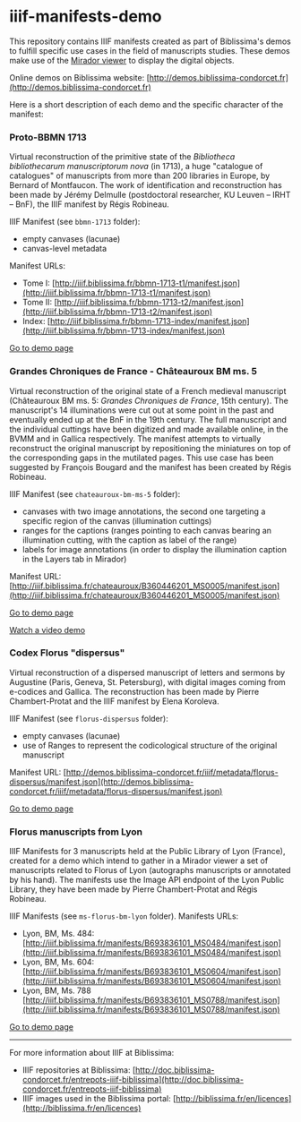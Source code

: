 # iiif-manifests-demo

This repository contains IIIF manifests created as part of Biblissima's demos to fulfill specific use cases in the field of manuscripts studies. These demos make use of the [Mirador viewer](http://projectmirador.org) to display the digital objects.

Online demos on Biblissima website: [http://demos.biblissima-condorcet.fr](http://demos.biblissima-condorcet.fr)

Here is a short description of each demo and the specific character of the manifest:

### Proto-BBMN 1713

Virtual reconstruction of the primitive state of the _Bibliotheca bibliothecarum manuscriptorum nova_ (in 1713), a huge "catalogue of catalogues" of manuscripts from more than 200 libraries in Europe, by Bernard of Montfaucon. The work of identification and reconstruction has been made by Jérémy Delmulle (postdoctoral researcher, KU Leuven – IRHT – BnF), the IIIF manifest by Régis Robineau.

IIIF Manifest (see `bbmn-1713` folder):
- empty canvases (lacunae)
- canvas-level metadata

Manifest URLs: 
- Tome I: [http://iiif.biblissima.fr/bbmn-1713-t1/manifest.json](http://iiif.biblissima.fr/bbmn-1713-t1/manifest.json)
- Tome II: [http://iiif.biblissima.fr/bbmn-1713-t2/manifest.json](http://iiif.biblissima.fr/bbmn-1713-t2/manifest.json)
- Index: [http://iiif.biblissima.fr/bbmn-1713-index/manifest.json](http://iiif.biblissima.fr/bbmn-1713-index/manifest.json)

[Go to demo page](http://demos.biblissima-condorcet.fr/bbmn-1713/)

### Grandes Chroniques de France - Châteauroux BM ms. 5

Virtual reconstruction of the original state of a French medieval manuscript (Châteauroux BM ms. 5: _Grandes Chroniques de France_, 15th century). The manuscript's 14 illuminations were cut out at some point in the past and eventually ended up at the BnF in the 19th century. The full manuscript and the individual cuttings have been digitized and made available online, in the BVMM and in Gallica respectively. The manifest attempts to virtually reconstruct the original manuscript by repositioning the miniatures on top of the corresponding gaps in the mutilated pages. This use case has been suggested by François Bougard and the manifest has been created by Régis Robineau.

IIIF Manifest (see `chateauroux-bm-ms-5` folder):
- canvases with two image annotations, the second one targeting a specific region of the canvas (illumination cuttings)
- ranges for the captions (ranges pointing to each canvas bearing an illumination cutting, with the caption as label of the range)
- labels for image annotations (in order to display the illumination caption in the Layers tab in Mirador)

Manifest URL: [http://iiif.biblissima.fr/chateauroux/B360446201_MS0005/manifest.json](http://iiif.biblissima.fr/chateauroux/B360446201_MS0005/manifest.json)

[Go to demo page](http://demos.biblissima-condorcet.fr/chateauroux/)

[Watch a video demo](http://www.youtube.com/watch?v=xYmbGmJjrEA&t=11m17s)


### Codex Florus "dispersus"

Virtual reconstruction of a dispersed manuscript of letters and sermons by Augustine (Paris, Geneva, St. Petersburg), with digital images coming from e-codices and Gallica. The reconstruction has been made by Pierre Chambert-Protat and the IIIF manifest by Elena Koroleva.

IIIF Manifest (see `florus-dispersus` folder):
- empty canvases (lacunae)
- use of Ranges to represent the codicological structure of the original manuscript

Manifest URL: [http://demos.biblissima-condorcet.fr/iiif/metadata/florus-dispersus/manifest.json](http://demos.biblissima-condorcet.fr/iiif/metadata/florus-dispersus/manifest.json)

[Go to demo page](http://demos.biblissima-condorcet.fr/florus/#florus-dispersus)

### Florus manuscripts from Lyon

IIIF Manifests for 3 manuscripts held at the Public Library of Lyon (France), created for a demo which intend to gather in a Mirador viewer a set of manuscripts related to Florus of Lyon (autographs manuscripts or annotated by his hand). The manifests use the Image API endpoint of the Lyon Public Library, they have been made by Pierre Chambert-Protat and Régis Robineau.

IIIF Manifests (see `ms-florus-bm-lyon` folder).
Manifests URLs:
- Lyon, BM, Ms. 484: [http://iiif.biblissima.fr/manifests/B693836101_MS0484/manifest.json](http://iiif.biblissima.fr/manifests/B693836101_MS0484/manifest.json)
- Lyon, BM, Ms. 604: [http://iiif.biblissima.fr/manifests/B693836101_MS0604/manifest.json](http://iiif.biblissima.fr/manifests/B693836101_MS0604/manifest.json)
- Lyon, BM, Ms. 788 [http://iiif.biblissima.fr/manifests/B693836101_MS0788/manifest.json](http://iiif.biblissima.fr/manifests/B693836101_MS0788/manifest.json)

[Go to demo page](http://demos.biblissima-condorcet.fr/florus/#manuscrits-florus)

---

For more information about IIIF at Biblissima:
- IIIF repositories at Biblissima: [http://doc.biblissima-condorcet.fr/entrepots-iiif-biblissima](http://doc.biblissima-condorcet.fr/entrepots-iiif-biblissima)
- IIIF images used in the Biblissima portal: [http://biblissima.fr/en/licences](http://biblissima.fr/en/licences)


